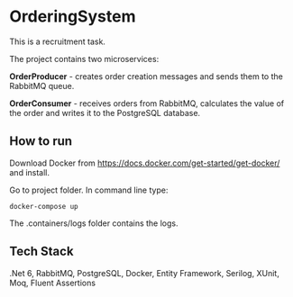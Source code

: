 # OrderingSystem

This is a recruitment task. 

The project contains two microservices:

**OrderProducer** - creates order creation messages and sends them to the RabbitMQ queue. 

**OrderConsumer** - receives orders from RabbitMQ, calculates the value of the order and writes it to the PostgreSQL database.

## How to run
Download Docker from https://docs.docker.com/get-started/get-docker/ and install.

Go to project folder. In command line type:

`docker-compose up`

The .containers/logs folder contains the logs.

## Tech Stack
.Net 6, RabbitMQ, PostgreSQL, Docker, Entity Framework, Serilog, XUnit, Moq, Fluent Assertions

